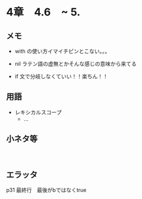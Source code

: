 # 4章　4.6　~ 5.

## メモ

- with の使い方イマイチピンとこない。。。

- nil ラテン語の虚無とかそんな感じの意味から来てる

- if 文で分岐しなくていい！！楽ちん！！



## 用語
- レキシカルスコープ
  - ...



## 小ネタ等
　
## エラッタ
p31 最終行　最後がbではなくtrue


